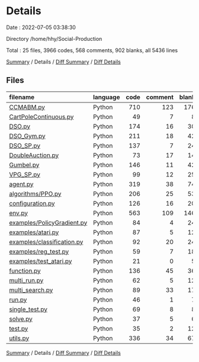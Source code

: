 # Details

Date : 2022-07-05 03:38:30

Directory /home/hhy/Social-Production

Total : 25 files,  3966 codes, 568 comments, 902 blanks, all 5436 lines

[Summary](results.md) / Details / [Diff Summary](diff.md) / [Diff Details](diff-details.md)

## Files
| filename | language | code | comment | blank | total |
| :--- | :--- | ---: | ---: | ---: | ---: |
| [CCMABM.py](/CCMABM.py) | Python | 710 | 123 | 176 | 1,009 |
| [CartPoleContinuous.py](/CartPoleContinuous.py) | Python | 49 | 7 | 8 | 64 |
| [DSO.py](/DSO.py) | Python | 174 | 16 | 30 | 220 |
| [DSO_Gym.py](/DSO_Gym.py) | Python | 211 | 18 | 42 | 271 |
| [DSO_SP.py](/DSO_SP.py) | Python | 137 | 7 | 24 | 168 |
| [DoubleAuction.py](/DoubleAuction.py) | Python | 73 | 17 | 14 | 104 |
| [Gumbel.py](/Gumbel.py) | Python | 146 | 11 | 42 | 199 |
| [VPG_SP.py](/VPG_SP.py) | Python | 99 | 12 | 25 | 136 |
| [agent.py](/agent.py) | Python | 319 | 38 | 74 | 431 |
| [algorithms/PPO.py](/algorithms/PPO.py) | Python | 206 | 25 | 53 | 284 |
| [configuration.py](/configuration.py) | Python | 126 | 16 | 20 | 162 |
| [env.py](/env.py) | Python | 563 | 109 | 146 | 818 |
| [examples/PolicyGradient.py](/examples/PolicyGradient.py) | Python | 84 | 4 | 24 | 112 |
| [examples/atari.py](/examples/atari.py) | Python | 87 | 5 | 12 | 104 |
| [examples/classification.py](/examples/classification.py) | Python | 92 | 20 | 24 | 136 |
| [examples/reg_test.py](/examples/reg_test.py) | Python | 59 | 7 | 18 | 84 |
| [examples/test_atari.py](/examples/test_atari.py) | Python | 21 | 0 | 5 | 26 |
| [function.py](/function.py) | Python | 136 | 45 | 36 | 217 |
| [multi_run.py](/multi_run.py) | Python | 62 | 5 | 12 | 79 |
| [multi_search.py](/multi_search.py) | Python | 89 | 33 | 17 | 139 |
| [run.py](/run.py) | Python | 46 | 1 | 7 | 54 |
| [single_test.py](/single_test.py) | Python | 69 | 8 | 8 | 85 |
| [solve.py](/solve.py) | Python | 37 | 5 | 6 | 48 |
| [test.py](/test.py) | Python | 35 | 2 | 12 | 49 |
| [utils.py](/utils.py) | Python | 336 | 34 | 67 | 437 |

[Summary](results.md) / Details / [Diff Summary](diff.md) / [Diff Details](diff-details.md)